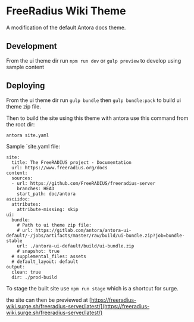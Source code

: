 # FreeRadius Wiki Theme

A modification of the default Antora docs theme.

## Development

From the ui theme dir run `npm run dev` or `gulp preview` to develop using sample content

## Deploying

From the ui theme dir run `gulp bundle` then `gulp bundle:pack` to build ui theme zip file.

Then to build the site using this theme with antora use this command from the root dir:

`antora site.yaml`

Sample `site.yaml file:

```
site:
  title: The FreeRADIUS project - Documentation
  url: https://www.freeradius.org/docs
content:
  sources:
  - url: https://github.com/FreeRADIUS/freeradius-server
    branches: HEAD
    start_path: doc/antora
asciidoc:
  attributes:
    attribute-missing: skip
ui:
  bundle:
    # Path to ui theme zip file:
    # url: https://gitlab.com/antora/antora-ui-default/-/jobs/artifacts/master/raw/build/ui-bundle.zip?job=bundle-stable
    url: ./antora-ui-default/build/ui-bundle.zip 
    # snapshot: true
  # supplemental_files: assets
  # default_layout: default
output:
  clean: true
  dir: ./prod-build
```

To stage the built site use `npm run stage` which is a shortcut for surge.

the site can then be previewed at [https://freeradius-wiki.surge.sh/freeradius-server/latest/](https://freeradius-wiki.surge.sh/freeradius-server/latest/)
